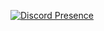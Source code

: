 [![Discord Presence](https://lanyard.cnrad.dev/api/367715819108696064)](https://discord.com/users/367715819108696064)
